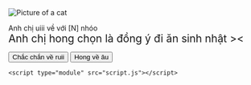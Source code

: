 <html lang="en"><head>
    <meta charset="UTF-8">
    <meta name="viewport" content="width=device-width, initial-scale=1.0">
    <link rel="preconnect" href="https://fonts.googleapis.com">
    <link rel="preconnect" href="https://fonts.gstatic.com" crossorigin="">
    <link href="https://fonts.googleapis.com/css2?family=Protest+Riot&amp;display=swap" rel="stylesheet">
    <link rel="stylesheet" href="style.css">
    <style>
      .title span {
        font-size: 1.5em; /* Kích thước chữ 1.5em */
      }
    </style>
    <title>Valentine</title>
  </head>
  <body>
    <main class="container">
      <img class="cat-img" src="https://i.imgur.com/SP84RrS.jpeg" alt="Picture of a cat">
      <p class="title">Anh chị uiii về với [N] nhóo<br><span>Anh chị hong chọn là đồng ý đi ăn sinh nhật &gt;&lt;</span>
      </p>
      <div class="buttons">
        <button type="button" class="btn btn--yes">Chắc chắn về ruii</button>
        <button type="button" class="btn btn--no">Hong về âu</button>
      </div>
    </main>

    <script type="module" src="script.js"></script>
  

</body></html>
